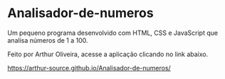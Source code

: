 # Analisador-de-numeros
Um pequeno programa desenvolvido com HTML, CSS e JavaScript que analisa números de 1 a 100.

Feito por Arthur Oliveira, acesse a aplicação clicando no link abaixo.

 https://arthur-source.github.io/Analisador-de-numeros/
